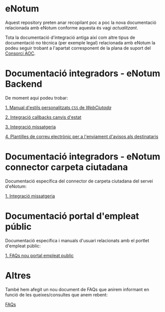 # eNotum
Aquest repository preten anar recopilant poc a poc la nova documentació relacionada amb eNotum conforme aquesta és vagi *actualitzant*.

Tota la documentació d'integració antiga així com altre tipus de documentació no tècnica (per exemple legal) relacionada amb eNotum la podeu seguir trobant a l'apartat corresponent de la plana de suport del [Consorci AOC](https://www.aoc.cat/portal-suport/e-notum/).

# Documentació integradors - eNotum Backend

De moment aqui podeu trobar:

[1. Manual d'estils personalitzats `CSS` de *WebCiutada*](/customCSSWebCiutada/README.md)

[2. Integració callbacks canvis d'estat](/integracioReportsCanvisEstat/README.md)

[3. Integració missatgeria](/missatgeria/README.md)

[4. Plantilles de correu electrònic per a l'enviament d'avisos als destinataris](/plantilles/README.md)

# Documentació integradors - eNotum connector carpeta ciutadana

Documentació específica  del connector de carpeta ciutadana del servei d'eNotum:

[1. Integració missatgeria](/connectorCarpeta/README.md)


# Documentació portal d'empleat públic

Documentació específica i manuals d'usuari relacionats amb el portlet d'empleat públic:

[1. FAQs nou portal empleat public](/empleatPublic/FAQs.md)

# Altres

També hem afegit un nou document de FAQs que anirem informant en funció de les queixes/consultes que anem rebent:

[FAQs](/guiesUsuaris/FAQs.md)
